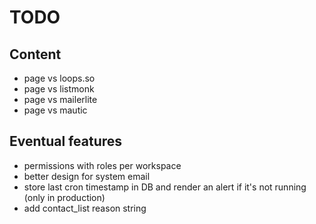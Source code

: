 # TODO

## Content

- page vs loops.so
- page vs listmonk
- page vs mailerlite
- page vs mautic

## Eventual features

- permissions with roles per workspace
- better design for system email
- store last cron timestamp in DB and render an alert if it's not running (only in production)
- add contact_list reason string
